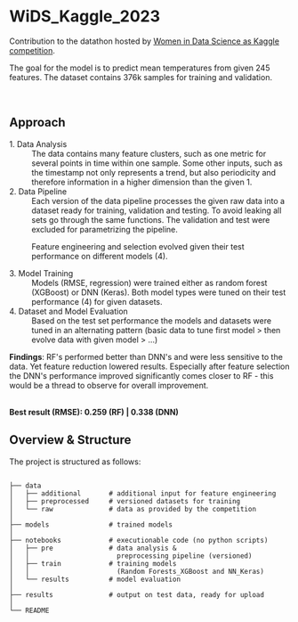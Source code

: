 # WiDS_Kaggle_2023

Contribution to the datathon hosted by <a href="https://www.kaggle.com/competitions/widsdatathon2023">Women in Data Science as Kaggle competition</a>.

The goal for the model is to predict mean temperatures from given 245 features. The dataset contains 376k samples for training and validation.


<br>

## Approach

<dl>
<dt>1. Data Analysis</dt>
<dd>The data contains many feature clusters, such as one metric for several points in time within one sample. Some other inputs, such as the timestamp not only represents a trend, but also periodicity and therefore information in a higher dimension than the given 1. </dd>

<dt>2. Data Pipeline</dt>
<dd>Each version of the data pipeline processes the given raw data into a dataset ready for training, validation and testing. To avoid leaking all sets go through the same functions. The validation and test were excluded for parametrizing the pipeline. 

Feature engineering and selection evolved given their test performance on different models (4).</dd>

<dt>3. Model Training</dt>
<dd>Models (RMSE, regression) were trained either as random forest (XGBoost) or DNN (Keras). Both model types were tuned on their test performance (4) for given datasets. </dd>

<dt>4. Dataset and Model Evaluation</dt>
<dd>Based on the test set performance the models and datasets were tuned in an alternating pattern (basic data to tune first model > then evolve data with given model > ...)</dd>
</dl>

<b>Findings</b>: 
RF's performed better than DNN's and were less sensitive to the data. Yet feature reduction lowered results. Especially after feature selection the DNN's performance improved significantly comes closer to RF - this would be a thread to observe for overall improvement. 

<br>
<b>Best result (RMSE):  
0.259 (RF) | 0.338 (DNN)</b>

<br>

## Overview & Structure

The project is structured as follows:

```

├── data
│   ├── additional       # additional input for feature engineering
│   ├── preprocessed     # versioned datasets for training 
│   └── raw              # data as provided by the competition
│ 
├── models               # trained models
│ 
├── notebooks            # executionable code (no python scripts)
│   ├── pre              # data analysis & 
│   │                      preprocessing pipeline (versioned)
│   ├── train            # training models 
│   │                      (Random Forests_XGBoost and NN_Keras)
│   └── results          # model evaluation
│ 
├── results              # output on test data, ready for upload
│ 
└── README
```